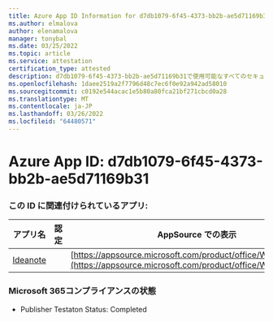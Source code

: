 ```yaml
---
title: Azure App ID Information for d7db1079-6f45-4373-bb2b-ae5d71169b31
ms.author: elmalova
author: elenamalova
manager: tonybal
ms.date: 03/25/2022
ms.topic: article
ms.service: attestation
certification_type: attested
description: d7db1079-6f45-4373-bb2b-ae5d71169b31で使用可能なすべてのセキュリティおよびコンプライアンス情報。
ms.openlocfilehash: 1daee2519a2f7796d48c7ec6f0e92a942ad58010
ms.sourcegitcommit: c0192e544acac1e5b80a80fca21bf271cbcd0a28
ms.translationtype: MT
ms.contentlocale: ja-JP
ms.lasthandoff: 03/26/2022
ms.locfileid: "64480571"
---
```

# <a name="azure-app-id-d7db1079-6f45-4373-bb2b-ae5d71169b31"></a>Azure App ID: d7db1079-6f45-4373-bb2b-ae5d71169b31


### <a name="apps-associated-with-this-id"></a>この ID に関連付けられているアプリ:
| **アプリ名** | **認定** | **AppSource での表示** |
|--------------|---------------|-----------------------|
| [Ideanote](../forward/WA200003876.md) |  | [https://appsource.microsoft.com/product/office/WA200003876](https://appsource.microsoft.com/product/office/WA200003876) |

### <a name="microsoft-365-app-compliance-status"></a>Microsoft 365コンプライアンスの状態
- Publisher Testaton Status: Completed
